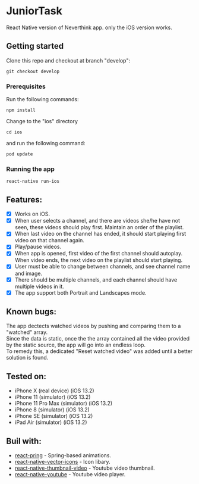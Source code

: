 # JuniorTask
React Native version of Neverthink app.
only the iOS version works. 
## Getting started
Clone this repo and checkout at branch "develop":
```
git checkout develop
```
### Prerequisites
Run the following commands:
```
npm install
```
Change to the "ios" directory 
```
cd ios
```
and run the following command:
```
pod update
```
### Running the app 
```
react-native run-ios
```
## Features:
- [X] Works on iOS.
- [X] When user selects a channel, and there are videos she/he have not seen, these videos should play first. Maintain an order of the playlist. 
- [X] When last video on the channel has ended, it should start playing first video on that channel again.
- [X] Play/pause videos.
- [X] When app is opened, first video of the first channel should autoplay. When video ends, the next video on the playlist should start playing. 
- [X] User must be able to change between channels, and see channel name and image.
- [X] There should be multiple channels, and each channel should have multiple videos in it.
- [X] The app support both Portrait and Landscapes mode.
## Known bugs: 
The app dectects watched videos by pushing and comparing them to a "watched" array. 
</br>
Since the data is static, once the the array contained all the video provided by the static source, 
the app will go into an endless loop.
</br>
To remedy this, a dedicated "Reset watched video" was added until a better solution is found.
## Tested on:
* iPhone X (real device) (iOS 13.2)
* iPhone 11 (simulator) (iOS 13.2)
* iPhone 11 Pro Max (simulator) (iOS 13.2)
* iPhone 8 (simulator) (iOS 13.2)
* iPhone SE (simulator) (iOS 13.2)
* iPad Air (simulator) (iOS 13.2)


## Buil with:
* [react-pring](https://www.react-spring.io/) - Spring-based animations.
* [react-native-vector-icons](https://github.com/oblador/react-native-vector-icons) - Icon libary.
* [react-native-thumbnail-video](https://github.com/lucasbento/react-native-thumbnail-video) - Youtube video thumbnail.
* [react-native-youtube](https://github.com/inProgress-team/react-native-youtube) - Youtube video player.
